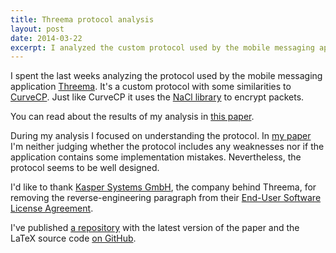 ```yaml
---
title: Threema protocol analysis
layout: post
date: 2014-03-22
excerpt: I analyzed the custom protocol used by the mobile messaging application Threema and wrote a paper to summarize my results.
---
```


I spent the last weeks analyzing the protocol used by the mobile messaging application [Threema](https://threema.ch/en/).
It's a custom protocol with some similarities to [CurveCP](http://curvecp.org/). Just like CurveCP it uses the [NaCl library](http://nacl.cr.yp.to/) to encrypt packets.

<div class="well well-sm text-center">
     You can read about the results of my analysis in <a href="http://blog.jan-ahrens.eu/files/threema-protocol-analysis.pdf">this paper</a>.
</div>

During my analysis I focused on understanding the protocol. In [my paper](http://blog.jan-ahrens.eu/files/threema-protocol-analysis.pdf) I'm neither judging whether the protocol includes any weaknesses nor if the application contains some implementation mistakes. Nevertheless, the protocol seems to be well designed.

I'd like to thank [Kasper Systems GmbH](http://www.kaspersystems.ch/), the company behind Threema,
for removing the reverse-engineering paragraph from their [End-User Software License Agreement](https://shop.threema.ch/eula).

I've published [a repository](https://github.com/JanAhrens/threema-protocol-analysis) with the latest version of the paper and the LaTeX source code [on GitHub](https://github.com/JanAhrens).
